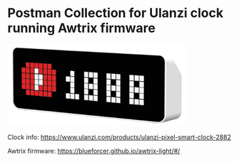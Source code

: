 # Postman Collection for Ulanzi clock running Awtrix firmware

<img src="https://github.com/DJF3/Awtrix-Postman-collection-for-Ulanzi-clock/blob/main/ulanziclock.jpg?raw=true" width="400px">

Clock info: https://www.ulanzi.com/products/ulanzi-pixel-smart-clock-2882

Awtrix firmware: https://blueforcer.github.io/awtrix-light/#/ 

